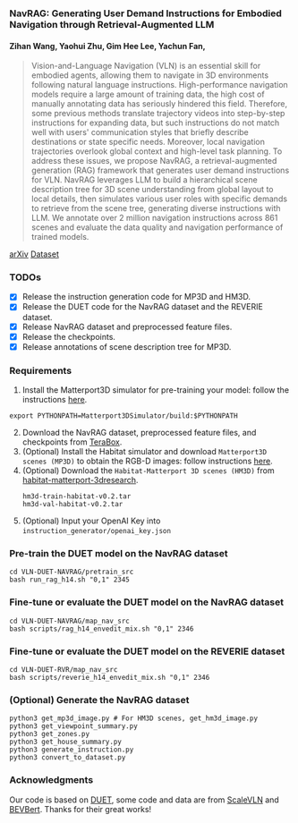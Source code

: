 ### NavRAG: Generating User Demand Instructions for Embodied Navigation through Retrieval-Augmented LLM

#### Zihan Wang, Yaohui Zhu, Gim Hee Lee, Yachun Fan,


>Vision-and-Language Navigation (VLN) is an essential skill for embodied agents, allowing them to navigate in 3D environments following natural language instructions. High-performance navigation models require a large amount of training data, the high cost of manually annotating data has seriously hindered this field. Therefore, some previous methods translate trajectory videos into step-by-step instructions for expanding data, but such instructions do not match well with users' communication styles that briefly describe destinations or state specific needs. Moreover, local navigation trajectories overlook global context and high-level task planning. To address these issues, we propose NavRAG, a retrieval-augmented generation (RAG) framework that generates user demand instructions for VLN. NavRAG leverages LLM to build a hierarchical scene description tree for 3D scene understanding from global layout to local details, then simulates various user roles with specific demands to retrieve from the scene tree, generating diverse instructions with LLM. We annotate over 2 million navigation instructions across 861 scenes and evaluate the data quality and navigation performance of trained models.

[arXiv](https://arxiv.org/abs/2502.11142)  [Dataset](https://1024terabox.com/s/1D5HEHsaW5AcWTjjIO15jpA)

### TODOs

* [X] Release the instruction generation code for MP3D and HM3D.
* [X] Release the DUET code for the NavRAG dataset and the REVERIE dataset.
* [X] Release NavRAG dataset and preprocessed feature files.
* [X] Release the checkpoints.
* [X] Release annotations of scene description tree for MP3D.

### Requirements

1. Install the Matterport3D simulator for pre-training your model: follow the instructions [here](https://github.com/peteanderson80/Matterport3DSimulator).
```
export PYTHONPATH=Matterport3DSimulator/build:$PYTHONPATH
```
2. Download the NavRAG dataset, preprocessed feature files, and checkpoints from [TeraBox](https://1024terabox.com/s/1D5HEHsaW5AcWTjjIO15jpA).
3. (Optional) Install the Habitat simulator and download `Matterport3D scenes (MP3D)` to obtain the RGB-D images: follow instructions [here](https://github.com/jacobkrantz/VLN-CE).
4. (Optional) Download the `Habitat-Matterport 3D scenes (HM3D)` from [habitat-matterport-3dresearch](https://github.com/matterport/habitat-matterport-3dresearch).
   ```
   hm3d-train-habitat-v0.2.tar
   hm3d-val-habitat-v0.2.tar
   ```
5. (Optional) Input your OpenAI Key into `instruction_generator/openai_key.json`

### Pre-train the DUET model on the NavRAG dataset

```
cd VLN-DUET-NAVRAG/pretrain_src
bash run_rag_h14.sh "0,1" 2345
```

### Fine-tune or evaluate the DUET model on the NavRAG dataset

```
cd VLN-DUET-NAVRAG/map_nav_src
bash scripts/rag_h14_envedit_mix.sh "0,1" 2346
```

### Fine-tune or evaluate the DUET model on the REVERIE dataset

```
cd VLN-DUET-RVR/map_nav_src
bash scripts/reverie_h14_envedit_mix.sh "0,1" 2346
```

### (Optional) Generate the NavRAG dataset
```
python3 get_mp3d_image.py # For HM3D scenes, get_hm3d_image.py
python3 get_viewpoint_summary.py
python3 get_zones.py
python3 get_house_summary.py
python3 generate_instruction.py
python3 convert_to_dataset.py
```

### Acknowledgments
Our code is based on [DUET](https://github.com/cshizhe/VLN-DUET), some code and data are from [ScaleVLN](https://github.com/wz0919/ScaleVLN) and [BEVBert](https://github.com/MarSaKi/VLN-BEVBert). Thanks for their great works!
